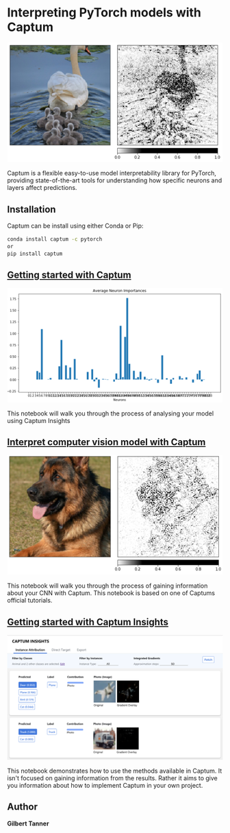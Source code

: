 # Interpreting PyTorch models with Captum
![](doc/GradientSHAP_Example.png)

Captum is a flexible  easy-to-use model interpretability library for PyTorch, providing state-of-the-art tools for understanding how specific neurons and layers affect predictions.

## Installation

Captum can be install using either Conda or Pip:
```bash
conda install captum -c pytorch
or
pip install captum
```

## [Getting started with Captum](https://github.com/TannerGilbert/Interpreting-PyTorch-models-with-Captum/blob/master/Getting_started_with_Captum_Insights.ipynb)

![](doc/average_neuron_importance.png)

This notebook will walk you through the process of analysing your model using Captum Insights

## [Interpret computer vision model with Captum]([Interpreting-PyTorch-models-with-Captum/blob/master/Interpret_computer_vision_model_with_Captum.ipynb])

![](doc/interpret_vision_model.png)

This notebook will walk you through the process of gaining information about your CNN with Captum. This notebook is based on one of Captums official tutorials.

## [Getting started with Captum Insights](https://github.com/TannerGilbert/Interpreting-PyTorch-models-with-Captum/blob/master/Interpret_your_PyTorch_model_with_Captum.ipynb)

![](doc/captum_insight.png)

This notebook demonstrates how to use the methods available in Captum. It isn't focused on gaining information from the results. Rather it aims to give you information about how to implement Captum in your own project.

## Author
 **Gilbert Tanner**